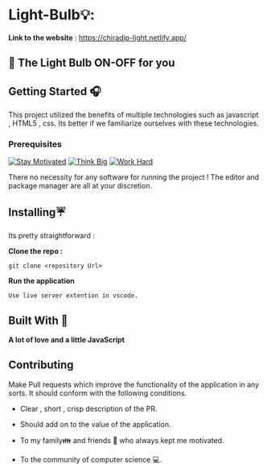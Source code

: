 # Light-Bulb💡:

**Link to the website** : https://chiradip-light.netlify.app/

## 🤩 The Light Bulb ON-OFF for you

## Getting Started 🎧

This project utilized the benefits of multiple technologies such as javascript , HTML5 , css.
Its better if we familiarize ourselves with these technologies. 
### Prerequisites
[![Stay Motivated](https://img.shields.io/badge/Stay-Motivated-teal.svg?style=for-the-badge)](https://www.instagram.com/_chiradip_/) [![Think Big](https://img.shields.io/badge/Think-Big-orange.svg?style=for-the-badge)](https://www.linkedin.com/in/chiradip-chatterjee-6733b7200/) [![Work Hard](https://img.shields.io/badge/Work-Hard-blue.svg?style=for-the-badge)](https://github.com/codewithakas)

There no necessity for any software for running the project ! The editor and package manager are all at your discretion. 

## Installing☔

Its pretty straightforward :

**Clone the repo :** 
```
git clone <repository Url>
```

**Run the application** 
```
Use live server extention in vscode.
```

## Built With 🎯
**A lot of love and a little JavaScript**

## Contributing 

Make Pull requests which improve the functionality of the application in any sorts. It should conform with the following conditions. 
* Clear , short , crisp description of the PR. 
* Should add on to the value of the application.


* To my family👪  and friends 👫 who always kept me motivated.
* To the community of computer science 💻.
